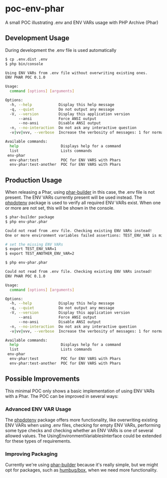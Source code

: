 # poc-env-phar

A small POC illustrating .env and ENV VARs usage with PHP Archive (Phar)

## Development Usage

During development the .env file is used automatically

```bash
$ cp .env.dist .env
$ php bin/console

Using ENV VARs from .env file without overwriting existing ones.
ENV PHAR POC 0.1.0

Usage:
  command [options] [arguments]

Options:
  -h, --help            Display this help message
  -q, --quiet           Do not output any message
  -V, --version         Display this application version
      --ansi            Force ANSI output
      --no-ansi         Disable ANSI output
  -n, --no-interaction  Do not ask any interactive question
  -v|vv|vvv, --verbose  Increase the verbosity of messages: 1 for normal output, 2 for more verbose output and 3 for debug

Available commands:
  help                   Displays help for a command
  list                   Lists commands
 env-phar
  env-phar:test          POC for ENV VARS with Phars
  env-phar:test-another  POC for ENV VARS with Phars
```

## Production Usage

When releasing a Phar, using [phar-builder](https://github.com/MacFJA/PharBuilder) in this case, the .env file is not present.
The ENV VARs currently present will be used instead.
The [phpdotenv](https://github.com/vlucas/phpdotenv) package is used to verify all required ENV VARs exist. 
When one or more are not set, this will be shown in the console.

```bash
$ phar-builder package
$ php env-phar.phar

Could not read from .env file. Checking existing ENV VARs instead!
One or more environment variables failed assertions: TEST_ENV_VAR is missing, TEST_ANOTHER_ENV_VAR is missing.

# set the missing ENV VARs
$ export TEST_ENV_VAR=1
$ export TEST_ANOTHER_ENV_VAR=2

$ php env-phar.phar

Could not read from .env file. Checking existing ENV VARs instead!
ENV PHAR POC 0.1.0

Usage:
  command [options] [arguments]

Options:
  -h, --help            Display this help message
  -q, --quiet           Do not output any message
  -V, --version         Display this application version
      --ansi            Force ANSI output
      --no-ansi         Disable ANSI output
  -n, --no-interaction  Do not ask any interactive question
  -v|vv|vvv, --verbose  Increase the verbosity of messages: 1 for normal output, 2 for more verbose output and 3 for debug

Available commands:
  help                   Displays help for a command
  list                   Lists commands
 env-phar
  env-phar:test          POC for ENV VARS with Phars
  env-phar:test-another  POC for ENV VARS with Phars
```

## Possible Improvements
This minimal POC only shows a basic implementation of using ENV VARs with a Phar.
The POC can be improved in several ways:

### Advanced ENV VAR Usage
The [phpdotenv](https://github.com/vlucas/phpdotenv) package offers more functionality, 
like overwriting existing ENV VARs when using .env files, checking for empty ENV VARs, 
performing some type checks and checking whether an ENV VARs is one of several allowed values.
The UsingEnvironmentVariablesInterface could be extended for these types of requirements.

### Improving Packaging
Currently we're using [phar-builder](https://github.com/MacFJA/PharBuilder) because it's really simple, 
but we might opt for packages, such as [humbug/box](https://github.com/humbug/box), 
when we need more functionality.
